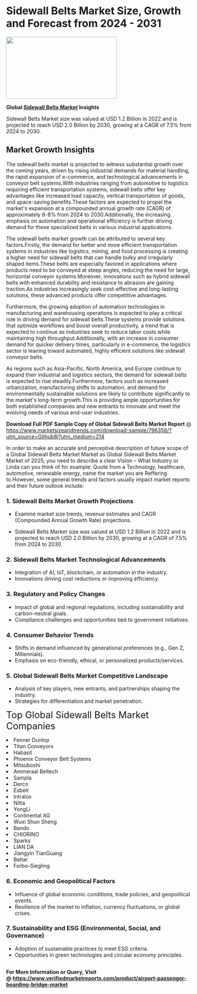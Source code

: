 <H1>Sidewall Belts Market Size, Growth and Forecast from 2024 - 2031</H1><img class="aligncenter size-medium wp-image-584254" src="https://thirdeyenews.in/wp-content/uploads/2024/09/Global-Market-Research-300x168.jpeg" alt="" width="300" height="168" /><p><strong>Global&nbsp;<a href="https://www.marketsizeandtrends.com/download-sample/796356/?utm_source=Github8j?utm_medium=214">Sidewall Belts Market</a> Insights</strong></p><p>Sidewall Belts Market size was valued at USD 1.2 Billion in 2022 and is projected to reach USD 2.0 Billion by 2030, growing at a CAGR of 7.5% from 2024 to 2030.</p><p><h2>Market Growth Insights</h2> <p>The sidewall belts market is projected to witness substantial growth over the coming years, driven by rising industrial demands for material handling, the rapid expansion of e-commerce, and technological advancements in conveyor belt systems.With industries ranging from automotive to logistics requiring efficient transportation systems, sidewall belts offer key advantages like increased load capacity, vertical transportation of goods, and space-saving benefits.These factors are expected to propel the market's expansion at a compounded annual growth rate (CAGR) of approximately 6-8% from 2024 to 2030.Additionally, the increasing emphasis on automation and operational efficiency is further driving demand for these specialized belts in various industrial applications.</p> <p>The sidewall belts market growth can be attributed to several key factors.Firstly, the demand for better and more efficient transportation systems in industries like logistics, mining, and food processing is creating a higher need for sidewall belts that can handle bulky and irregularly shaped items.These belts are especially favored in applications where products need to be conveyed at steep angles, reducing the need for large, horizontal conveyor systems.Moreover, innovations such as hybrid sidewall belts with enhanced durability and resistance to abrasion are gaining traction.As industries increasingly seek cost-effective and long-lasting solutions, these advanced products offer competitive advantages.</p> <p>Furthermore, the growing adoption of automation technologies in manufacturing and warehousing operations is expected to play a critical role in driving demand for sidewall belts.These systems provide solutions that optimize workflows and boost overall productivity, a trend that is expected to continue as industries seek to reduce labor costs while maintaining high throughput.Additionally, with an increase in consumer demand for quicker delivery times, particularly in e-commerce, the logistics sector is leaning toward automated, highly efficient solutions like sidewall conveyor belts.</p> <p>As regions such as Asia-Pacific, North America, and Europe continue to expand their industrial and logistics sectors, the demand for sidewall belts is expected to rise steadily.Furthermore, factors such as increased urbanization, manufacturing shifts to automation, and demand for environmentally sustainable solutions are likely to contribute significantly to the market's long-term growth.This is providing ample opportunities for both established companies and new entrants to innovate and meet the evolving needs of various end-user industries.</p> <p><span class=""><strong>Download Full PDF Sample Copy of Global Sidewall Belts Market Report</strong> @ <a href="https://www.marketsizeandtrends.com/download-sample/796356/?utm_source=Github8j?utm_medium=214" target="_blank">https://www.marketsizeandtrends.com/download-sample/796356/?utm_source=Github8j?utm_medium=214</a></span></p><p>In order to make an accurate and perceptive description of future scope of a Global&nbsp;Sidewall Belts Market Market as Global&nbsp;Sidewall Belts Market Market of 2025, you need to describe a clear Vision &ndash; What Industry or Linda can you think of for example: Quote from a Technology, healthcare, automotive, renewable energy, name the market you are Reffering to.However, some general trends and factors usually impact market reports and their future outlook include:</p><h3>1.&nbsp;<strong>Sidewall Belts Market Growth Projections</strong></h3><ul><li>Examine market size trends, revenue estimates and CAGR (Compounded Annual Growth Rate) projections.</li><li><p>Sidewall Belts Market size was valued at USD 1.2 Billion in 2022 and is projected to reach USD 2.0 Billion by 2030, growing at a CAGR of 7.5% from 2024 to 2030.</p></li></ul><h3>2.&nbsp;<strong>Sidewall Belts Market Technological Advancements</strong></h3><ul><li>Integration of AI, IoT, blockchain, or automation in the industry.</li><li>Innovations driving cost reductions or improving efficiency.</li></ul><h3>3.&nbsp;<strong>Regulatory and Policy Changes</strong></h3><ul><li>Impact of global and regional regulations, including sustainability and carbon-neutral goals.</li><li>Compliance challenges and opportunities tied to government initiatives.</li></ul><h3>4.&nbsp;<strong>Consumer Behavior Trends</strong></h3><ul><li>Shifts in demand influenced by generational preferences (e.g., Gen Z, Millennials).</li><li>Emphasis on eco-friendly, ethical, or personalized products/services.</li></ul><h3>5.&nbsp;<strong>Global Sidewall Belts Market Competitive Landscape</strong></h3><ul><li>Analysis of key players, new entrants, and partnerships shaping the industry.</li><li>Strategies for differentiation and market penetration.</li></ul><p data-pm-slice="1 1 []"><span style="color: inherit; font-family: inherit; font-size: 25px;">Top Global Sidewall Belts Market Companies</span></p><div class="" data-test-id=""><p><li>Fenner Dunlop</li><li> Titan Conveyors</li><li> Habasit</li><li> Phoenix Conveyor Belt Systems</li><li> Mitsuboshi</li><li> Ammeraal Beltech</li><li> Sampla</li><li> Derco</li><li> Esbelt</li><li> Intralox</li><li> Nitta</li><li> YongLi</li><li> Continental AG</li><li> Wuxi Shun Sheng</li><li> Bando</li><li> CHIORINO</li><li> Sparks</li><li> LIAN DA</li><li> Jiangyin TianGuang</li><li> Beltar</li><li> Forbo-Siegling</li></p></div><h3>6.&nbsp;<strong>Economic and Geopolitical Factors</strong></h3><ul><li>Influence of global economic conditions, trade policies, and geopolitical events.</li><li>Resilience of the market to inflation, currency fluctuations, or global crises.</li></ul><h3>7.&nbsp;<strong>Sustainability and ESG (Environmental, Social, and Governance)</strong></h3><ul><li>Adoption of sustainable practices to meet ESG criteria.</li><li>Opportunities in green technologies and circular economy principles.</li></ul><h2><strong style="font-size: 14px;">For More Information or Query, Visit @&nbsp;</strong><a style="background-color: #ffffff; font-size: 14px;" href="https://www.marketsizeandtrends.com/report/sidewall-belts-market/" target="_blank">https://www.verifiedmarketreports.com/product/airport-passenger-boarding-bridge-market</a></h2>